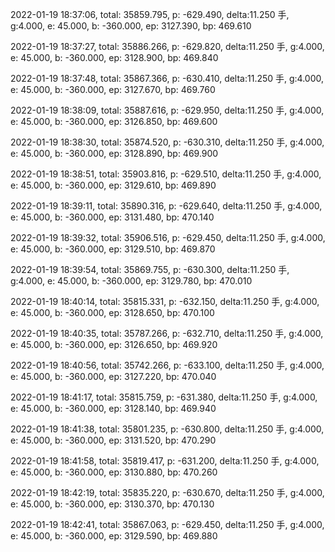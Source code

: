 2022-01-19 18:37:06, total: 35859.795, p: -629.490, delta:11.250 手, g:4.000, e: 45.000, b: -360.000, ep: 3127.390, bp: 469.610

2022-01-19 18:37:27, total: 35886.266, p: -629.820, delta:11.250 手, g:4.000, e: 45.000, b: -360.000, ep: 3128.900, bp: 469.840

2022-01-19 18:37:48, total: 35867.366, p: -630.410, delta:11.250 手, g:4.000, e: 45.000, b: -360.000, ep: 3127.670, bp: 469.760

2022-01-19 18:38:09, total: 35887.616, p: -629.950, delta:11.250 手, g:4.000, e: 45.000, b: -360.000, ep: 3126.850, bp: 469.600

2022-01-19 18:38:30, total: 35874.520, p: -630.310, delta:11.250 手, g:4.000, e: 45.000, b: -360.000, ep: 3128.890, bp: 469.900

2022-01-19 18:38:51, total: 35903.816, p: -629.510, delta:11.250 手, g:4.000, e: 45.000, b: -360.000, ep: 3129.610, bp: 469.890

2022-01-19 18:39:11, total: 35890.316, p: -629.640, delta:11.250 手, g:4.000, e: 45.000, b: -360.000, ep: 3131.480, bp: 470.140

2022-01-19 18:39:32, total: 35906.516, p: -629.450, delta:11.250 手, g:4.000, e: 45.000, b: -360.000, ep: 3129.510, bp: 469.870

2022-01-19 18:39:54, total: 35869.755, p: -630.300, delta:11.250 手, g:4.000, e: 45.000, b: -360.000, ep: 3129.780, bp: 470.010

2022-01-19 18:40:14, total: 35815.331, p: -632.150, delta:11.250 手, g:4.000, e: 45.000, b: -360.000, ep: 3128.650, bp: 470.100

2022-01-19 18:40:35, total: 35787.266, p: -632.710, delta:11.250 手, g:4.000, e: 45.000, b: -360.000, ep: 3126.650, bp: 469.920

2022-01-19 18:40:56, total: 35742.266, p: -633.100, delta:11.250 手, g:4.000, e: 45.000, b: -360.000, ep: 3127.220, bp: 470.040

2022-01-19 18:41:17, total: 35815.759, p: -631.380, delta:11.250 手, g:4.000, e: 45.000, b: -360.000, ep: 3128.140, bp: 469.940

2022-01-19 18:41:38, total: 35801.235, p: -630.800, delta:11.250 手, g:4.000, e: 45.000, b: -360.000, ep: 3131.520, bp: 470.290

2022-01-19 18:41:58, total: 35819.417, p: -631.200, delta:11.250 手, g:4.000, e: 45.000, b: -360.000, ep: 3130.880, bp: 470.260

2022-01-19 18:42:19, total: 35835.220, p: -630.670, delta:11.250 手, g:4.000, e: 45.000, b: -360.000, ep: 3130.370, bp: 470.130

2022-01-19 18:42:41, total: 35867.063, p: -629.450, delta:11.250 手, g:4.000, e: 45.000, b: -360.000, ep: 3129.590, bp: 469.880